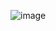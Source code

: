 ![image](https://github.com/nvmarzakov/SoftUni-HTML-and-CSS/assets/114495254/5672b0c6-d319-4873-8a59-a9876cde974a)
